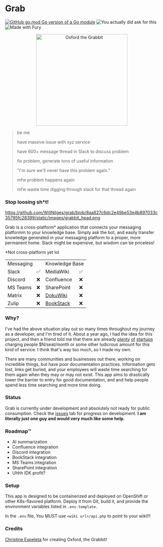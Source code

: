 # Grab

[![GitHub go.mod Go version of a Go module](https://img.shields.io/github/go-mod/go-version/willnilges/grab.svg)](https://github.com/willnilges/grab)
![You actually did ask for this](https://img.shields.io/badge/you_actually-asked_for_this-red)
![Made with Fury](https://img.shields.io/badge/made_with-fury-orange)

<p align="center">
  <img height="300px" src="https://github.com/WillNilges/grab/blob/8aa627c6dc2e49be53e4b897033c35795fc28399/static/images/grabbit_head.png" alt="Oxford the Grabbit">
</p>

> be me
> 
> have massive issue with xyz service
> 
> have 600+ message thread in Slack to discuss problem
> 
> fix problem, generate tons of useful information
> 
> "I'm sure we'll never have this problem again."
> 
> mfw problem happens again
> 
> mfw waste time digging through slack for that thread again

### Stop loosing sh*t!

https://github.com/WillNilges/grab/blob/8aa627c6dc2e49be53e4b897033c35795fc28399/static/images/grabbit_head.png

Grab is a cross-platform* application that connects your messaging platformm to your knowledge base. Simply ask the bot, and easily transfer knowledge generated in your messaging platform to a proper, more permanent home. Slack might be expensive, but wisdom can be priceless!

*Not cross-platform yet lol

<table>
  <tr>
    <td colspan="2">Messaging</td>
    <td colspan="2">Knowledge Base</td>
  </tr>
  <tr>
    <td>Slack</td>
    <td> ✅ </td>
    <td>MediaWiki</td>
    <td> ✅ </td>
  </tr>
  <tr>
    <td>Discord</td>
    <td> ❌ </td>
    <td>Confluence</td>
    <td> ❌ </td>
  </tr>
    <tr>
    <td>MS Teams</td>
    <td> ❌ </td>
    <td>SharePoint</td>
    <td> ❌ </td>
  </tr>
    </tr>
    <tr>
    <td>Matrix</td>
    <td> ❌ </td>
    <td><a href="https://www.dokuwiki.org/dokuwiki">DokuWiki</a></td>
    <td> ❌ </td>
  </tr>
  </tr>
    <td>Zulip </td>
    <td> ❌ </td>
    <td><a href="https://www.bookstackapp.com/">BookStack</a></td>
    <td> ❌ </td>
  </tr>
</table>

### Why?

I've had the above situation play out so many times throughout my journey as a developer, and I'm tired of it. About a year ago, I had the idea for this project, and then a friend told me that there are already [plenty](https://www.getguru.com/) [of](https://www.backupery.com/products/backupery-for-slack/) [startups](http://landria.io/) charging people $N/seat/month or some other ludicrous amount for this kind of service. I think that's way too much, so I made my own.

There are many communities and businesses out there, working on incredible things, but have poor documentation practices. Information gets lost, links get buried, and your employees will waste time searching for them again when they may or may not exist. This app aims to drastically lower the barrier to entry for good documentation, and and help people spend less time searching and more time doing.


### Status

Grab is currently under development and absolutely not ready for public consumption. Check the [issues](https://github.com/WillNilges/grab/issues) tab for progress on development. **I am literally just one guy and would very much like some help.**

### Roadmap™
- AI summarization
- Confluence integration
- Discord integration
- BookStack integration
- MS Teams integration
- SharePoint integration
- Uhhh IDK profit?

### Setup

This app is designed to be containerized and deployed on OpenShift or other K8s-flavored platform. Deploy it from Git, build it, and provide the environment variables listed in `.env.template.`

In the `.env` file, You MUST use `<wiki url>/api.php` to point to your wiki!!!

### Credits

[Christine Espeleta](https://github.com/chrissye0) for creating Oxford, the Grabbit!
